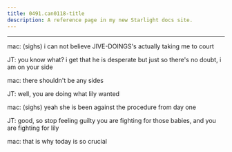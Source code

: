 ```yaml
---
title: 0491.can0118-title
description: A reference page in my new Starlight docs site.
---
```

----- 
mac: (sighs) i can not believe JIVE-DOINGS's actually taking me to court
 
JT: you know what? 
 i get that he is desperate
 but just so there's no doubt, 
i am on your side
 
mac: there shouldn't be any sides
 
JT: well, you are doing what lily wanted
 
mac: (sighs) yeah
 she is been against the procedure from day one
 
JT: good, so stop feeling guilty
 you are fighting for those babies, and 
you are fighting for lily
 
mac: that is why today is so crucial
 
